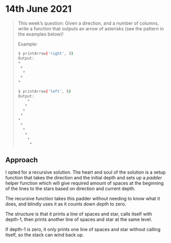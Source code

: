 # 14th June 2021

> This week’s question:
> Given a direction, and a number of columns, write a function that outputs an arrow of asterisks (see the pattern in the examples below)!
>
> Example:
> ```bash
> $ printArrow('right', 3)
> Output:
> *
>  *
>   *
>  *
> *
>
> $ printArrow('left', 5)
> Output:
>     *
>    *
>   *
>  *
> *
>  *
>   *
>    *
>     *
>      *
> ```

## Approach

I opted for a recursive solution. The heart and soul of the solution is a setup function that takes the direction and the initial depth and sets up a _padder_ helper function which will give required amount of spaces at the beginning of the lines to the stars based on direction and current depth.

The recursive function takes this padder without needing to know what it does, and blindly uses it as it counts down _depth_ to zero.

The structure is that it prints a line of spaces and star, calls itself with depth-1, then prints another line of spaces and star at the same level.

If depth-1 is zero, it only prints one line of spaces and star without calling itself, so the stack can wind back up.
